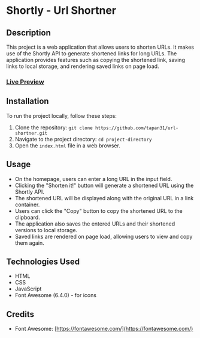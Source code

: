# Shortly - Url Shortner

## Description

This project is a web application that allows users to shorten URLs. It makes use of the Shortly API to generate shortened links for long URLs. The application provides features such as copying the shortened link, saving links to local storage, and rendering saved links on page load.

### [Live Preview](https://tapan31.github.io/url-shortner/)

## Installation

To run the project locally, follow these steps:

1. Clone the repository: `git clone https://github.com/tapan31/url-shortner.git`
2. Navigate to the project directory: `cd project-directory`
3. Open the `index.html` file in a web browser.

## Usage

- On the homepage, users can enter a long URL in the input field.
- Clicking the "Shorten it!" button will generate a shortened URL using the Shortly API.
- The shortened URL will be displayed along with the original URL in a link container.
- Users can click the "Copy" button to copy the shortened URL to the clipboard.
- The application also saves the entered URLs and their shortened versions to local storage.
- Saved links are rendered on page load, allowing users to view and copy them again.

## Technologies Used

- HTML
- CSS
- JavaScript
- Font Awesome (6.4.0) - for icons

## Credits

- Font Awesome: [https://fontawesome.com/](https://fontawesome.com/)



